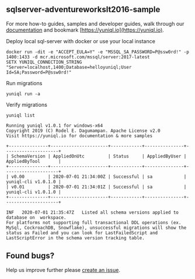 ## sqlserver-adventureworkslt2016-sample

For more how-to guides, samples and developer guides, walk through our [documentation](https://yuniql.io/docs) and bookmark [https://yuniql.io](https://yuniql.io).

Deploy local sql-server with docker or use your local instance

```console
docker run -dit -e "ACCEPT_EULA=Y" -e "MSSQL_SA_PASSWORD=P@ssw0rd!" -p 1400:1433 -d mcr.microsoft.com/mssql/server:2017-latest
SETX YUNIQL_CONNECTION_STRING "Server=localhost,1400;Database=helloyuniql;User Id=SA;Password=P@ssw0rd!"
```

Run migrations

```console
yuniql run -a
```

Verify migrations

```console
yuniql list

Running yuniql v1.0.1 for windows-x64
Copyright 2019 (C) Rodel E. Dagumampan. Apache License v2.0
Visit https://yuniql.io for documentation & more samples

+---------------+----------------------+------------+---------------+---------------------+
| SchemaVersion | AppliedOnUtc         | Status     | AppliedByUser | AppliedByTool       |
+---------------+----------------------+------------+---------------+---------------------+
| v0.00         | 2020-07-01 21:34:00Z | Successful | sa            | yuniql-cli v1.0.1.0 |
| v0.01         | 2020-07-01 21:34:01Z | Successful | sa            | yuniql-cli v1.0.1.0 |
+---------------+----------------------+------------+---------------+---------------------+

INF   2020-07-01 21:35:47Z   Listed all schema versions applied to database on  workspace.
For platforms not supporting full transactional DDL operations (ex. MySql, CockroachDB, Snowflake), unsuccessful migrations will show the status as Failed and you can look for LastFailedScript and LastScriptError in the schema version tracking table.

```

## Found bugs?

Help us improve further please [create an issue](https://github.com/rdagumampan/yuniql/issues/new).
